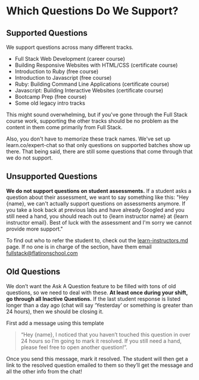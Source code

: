 # Which Questions Do We Support? 

## Supported Questions

We support questions across many different tracks. 
- Full Stack Web Development (career course)
- Building Responsive Websites with HTML/CSS (certificate course)
- Introduction to Ruby (free course)
- Introduction to Javascript (free course) 
- Ruby: Building Command Line Applications (certificate course)
- Javascript: Building Interactive Websites (certificate course)
- Bootcamp Prep (free course) 
- Some old legacy intro tracks

This might sound overwhelming, but if you've gone through the Full Stack course work, supporting the other tracks should be no problem as the content in them come primarily from Full Stack. 

Also, you don't have to memorize these track names. We've set up learn.co/expert-chat so that only questions on supported batches show up there. That being said, there are still some questions that come through that we do not support.

## Unsupported Questions

**We do not support questions on student assessments.** If a student asks a question about their assessment, we want to say something like this: "Hey {name}, we can't actually support questions on assessments anymore. If you take a look back at previous labs and have already Googled and you still need a hand, you should reach out to {learn instructor name} at {learn instructor email}. Best of luck with the assessment and I'm sorry we cannot provide more support."

To find out who to refer the student to, check out the [learn-instructors.md](https://github.com/learn-co-curriculum/learn-expert-learn-instructors) page. If no one is in charge of the section, have them email fullstack@flatironschool.com

## Old Questions

We don’t want the Ask A Question feature to be filled with tons of old questions, so we need to deal with these. **At least once during your shift, go through all Inactive Questions.** If the last student response is listed longer than a day ago (chat will say ‘Yesterday’ or something is greater than 24 hours), then we should be closing it. 

First add a message using this template 

>“Hey {name}, I noticed that you haven’t touched this question in over 24 hours so I’m going to mark it resolved. If you still need a hand, please feel free to open another question!”. 

Once you send this message, mark it resolved. The student will then get a link to the resolved question emailed to them so they’ll get the message and all the other info from the chat!